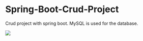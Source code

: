 # Spring-Boot-Crud-Project
Crud project with spring boot. MySQL is used for the database.

![](http://www.javasavvy.com/wp-content/uploads/2017/03/Spring-REST-Web-Services.png)
